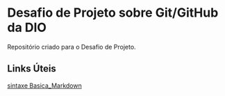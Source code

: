 # Desafio de Projeto sobre Git/GitHub da DIO 
 Repositório criado para o Desafio de Projeto.
 
## Links Úteis 
[sintaxe Basica_Markdown](https://www.markdownguide.org/basic-syntax/)

